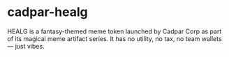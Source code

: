 # cadpar-healg
HEALG is a fantasy-themed meme token launched by Cadpar Corp as part of its magical meme artifact series. It has no utility, no tax, no team wallets — just vibes.
